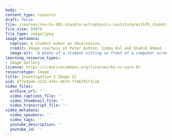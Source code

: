 ```yaml
---
body: ''
content_type: resource
draft: false
file: /courses/res-hs-001-chandra-astrophysics-institute/mithfh_chandra_inv2_cluster.jpg
file_size: 84070
file_type: image/jpeg
image_metadata:
  caption: A student makes an observation.
  credit: Image courtesy of Peter Ashton, Simba Kol and Shakib Ahmed.
  image-alt: 'A photo of a student sitting in front of a computer screen taking notes. '
learning_resource_types:
- Image Gallery
license: https://creativecommons.org/licenses/by-nc-sa/4.0/
resourcetype: Image
title: Investigation 2 Image 21
uid: d77e9ade-3122-476c-867d-77e6791f3c1b
video_files:
  archive_url: ''
  video_captions_file: ''
  video_thumbnail_file: ''
  video_transcript_file: ''
video_metadata:
  video_speakers: ''
  video_tags: ''
  youtube_description: ''
  youtube_id: ''
---
```

